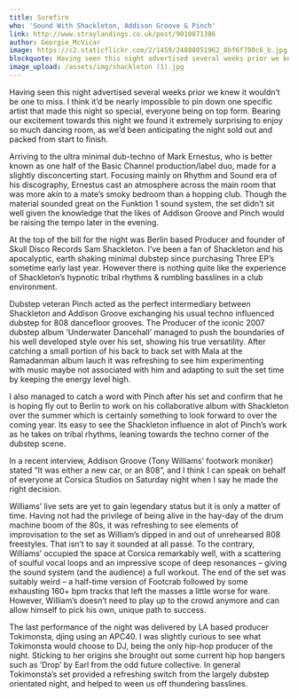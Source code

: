 ```yaml
---
title: Surefire
who: 'Sound With Shackleton, Addison Groove & Pinch'
link: http://www.straylandings.co.uk/post/9010871386
author: Georgie_McVicar
image: https://c2.staticflickr.com/2/1459/24888051962_8bf6f780c6_b.jpg
blockquote: Having seen this night advertised several weeks prior we knew it wouldn’t be one to miss. I think it’d be nearly impossible to pin down one specific artist that made this night so special, everyone being on top form. Bearing our excitement towards this night we found it extremely surprising to enjoy so much dancing room, as we’d been anticipating the night sold out and packed from start to finish.
image_upload: /assets/img/shackleton (1).jpg
---
```

Having seen this night advertised several weeks prior we knew it wouldn’t be one to miss. I think it’d be nearly impossible to pin down one specific artist that made this night so special, everyone being on top form. Bearing our excitement towards this night we found it extremely surprising to enjoy so much dancing room, as we’d been anticipating the night sold out and packed from start to finish.   
  
Arriving to the ultra minimal dub-techno of Mark Ernestus, who is better known as one half of the Basic Channel production/label duo, made for a slightly disconcerting start. Focusing mainly on Rhythm and Sound era of his discography, Ernestus cast an atmosphere across the main room that was more akin to a mate’s smoky bedroom than a hopping club. Though the material sounded great on the Funktion 1 sound system, the set didn’t sit well given the knowledge that the likes of Addison Groove and Pinch would be raising the tempo later in the evening.   
  
At the top of the bill for the night was Berlin based Producer and founder of Skull Disco Records Sam Shackleton. I’ve been a fan of Shackleton and his apocalyptic, earth shaking minimal dubstep since purchasing Three EP’s sometime early last year. However there is nothing quite like the experience of Shackleton’s hypnotic tribal rhythms & rumbling basslines in a club environment.  
  
Dubstep veteran Pinch acted as the perfect intermediary between Shackleton and Addison Groove exchanging his usual techno influenced dubstep for 808 dancefloor grooves. The Producer of the iconic 2007 dubstep album ‘Underwater Dancehall’ managed to push the boundaries of his well developed style over his set, showing his true versatility. After catching a small portion of his back to back set with Mala at the Ramadanman album lauch it was refreshing to see him experimenting with music maybe not associated with him and adapting to suit the set time by keeping the energy level high.   
  
I also managed to catch a word with Pinch after his set and confirm that he is hoping fly out to Berlin to work on his collaborative album with Shackleton over the summer which is certainly something to look forward to over the coming year. Its easy to see the Shackleton influence in alot of Pinch’s work as he takes on tribal rhythms, leaning towards the techno corner of the dubstep scene.  
  
In a recent interview, Addison Groove (Tony Williams’ footwork moniker) stated “It was either a new car, or an 808”, and I think I can speak on behalf of everyone at Corsica Studios on Saturday night when I say he made the right decision.   
  
Williams’ live sets are yet to gain legendary status but it is only a matter of time. Having not had the privilege of being alive in the hay-day of the drum machine boom of the 80s, it was refreshing to see elements of improvisation to the set as William’s dipped in and out of unrehearsed 808 freestyles. That isn’t to say it sounded at all passé. To the contrary, Williams’ occupied the space at Corsica remarkably well, with a scattering of soulful vocal loops and an impressive scope of deep resonances – giving the sound system (and the audience) a full workout. The end of the set was suitably weird – a half-time version of Footcrab followed by some exhausting 160+ bpm tracks that left the masses a little worse for ware. However, William’s doesn’t need to play up to the crowd anymore and can allow himself to pick his own, unique path to success.  
  
The last performance of the night was delivered by LA based producer Tokimonsta, djing using an APC40. I was slightly curious to see what Tokimonsta would choose to DJ, being the only hip-hop producer of the night. Sticking to her origins she brought out some current hip hop bangers such as ‘Drop’ by Earl from the odd future collective. In general Tokimonsta’s set provided a refreshing switch from the largely dubstep orientated night, and helped to ween us off thundering basslines.